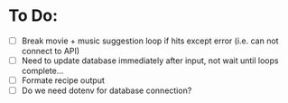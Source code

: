 # To Do:
- [ ] Break movie + music suggestion loop if hits except error (i.e. can not connect to API)
- [ ] Need to update database immediately after input, not wait until loops complete...
- [ ] Formate recipe output
- [ ] Do we need dotenv for database connection?
